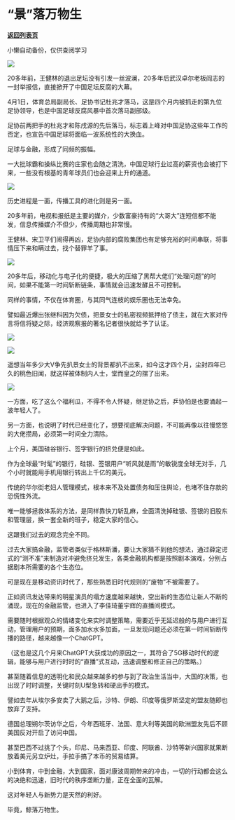 # “景”落万物生

[**返回列表页**](/gzh/政事堂2019)

小懒自动备份，仅供查阅学习

![](https://mmbiz.qpic.cn/mmbiz_jpg/rxhS23yu8cP0aFZw3Z9cZmf04eMLqV5oic2SCibIp0VheQHJ1HJo1LZEykibibD74060ZKEPdJT0xDibNXUpELBO2Pw/640?wx_fmt=jpeg)

20多年前，王健林的退出足坛没有引发一丝波澜，20多年后武汉卓尔老板阎志的一封举报信，直接掀开了中国足坛反腐的大幕。

4月1日，体育总局副局长、足协书记杜兆才落马，这是四个月内被抓走的第九位足协领导，也是中国足球反腐风暴中首次落马副部级。

足协前两把手的杜兆才和陈戌源的先后落马，标志着上峰对中国足协这些年工作的否定，也宣告中国足球将面临一波系统性的大换血。

足球与金融，形成了同频的振幅。

一大批球霸和操纵比赛的庄家也会随之清洗，中国足球行业过高的薪资也会被打下来，一些没有根基的青年球员们也会迎来上升的通道。

![](https://mmbiz.qpic.cn/mmbiz_jpg/rxhS23yu8cP0aFZw3Z9cZmf04eMLqV5oicDhdcb9g4LQp3ozjxtghs5SEHOhX6kUV9UYbJGZPzFibria3ib0aR56Xg/640?wx_fmt=jpeg)

历史进程是一面，传播工具的进化则是另一面。

20多年前，电视和报纸是主要的媒介，少数富豪持有的“大哥大”连短信都不能发，信息传播媒介不但少，传播周期也非常慢。

王健林、宋卫平们闹得再凶，足协内部的腐败集团也有足够充裕的时间串联，将事情压下来和瞒过去，找个替罪羊了事。

![](https://mmbiz.qpic.cn/mmbiz_jpg/rxhS23yu8cP0aFZw3Z9cZmf04eMLqV5ob5YSd449vSnkW90JQCYcpL99wnqRLQibiaabVThkMfbeYsOvkyD9XQoQ/640?wx_fmt=jpeg)

20多年后，移动化与电子化的便捷，极大的压缩了黑帮大佬们“处理问题”的时间，如果不能第一时间斩断链条，事情就会迅速发酵且不可控制。  

同样的事情，不仅在体育圈，与其同气连枝的娱乐圈也无法幸免。

譬如最近爆出张继科因为欠债，把景女士的私密视频抵押给了债主，就在大家对传言将信将疑之际，经济观察报的著名记者很快就给予了认证。

![](https://mmbiz.qpic.cn/mmbiz_png/rxhS23yu8cP0aFZw3Z9cZmf04eMLqV5okNcxn4ppSUmoVvvpWXl7bDOcBPr4syT4hXYydGCz8LD3HlvqMpSAkg/640?wx_fmt=png)

![](https://mmbiz.qpic.cn/mmbiz_png/rxhS23yu8cP0aFZw3Z9cZmf04eMLqV5o379xonrZPWWuxfn48QQMPVzuwW95jFCveDrDWXzaibKSNMkdUaUzpGA/640?wx_fmt=png)

遥想当年多少大V争先扒景女士的背景都扒不出来，如今这才四个月，尘封四年已久的桃色旧闻，就这样被体制内人士，堂而皇之的摆了出来。

![](https://mmbiz.qpic.cn/mmbiz_jpg/rxhS23yu8cP0aFZw3Z9cZmf04eMLqV5oKOej5NnXAkHnObz8KIodvHiciafeQCNyCR80nHKibALyYLqoWpWA4ELaA/640?wx_fmt=jpeg)

一方面，吃了这么个福利瓜，不得不令人怀疑，继足协之后，乒协怕是也要涌起一波年轻人了。

另一方面，也说明了时代已经变化了，想要彻底解决问题，不可能再像以往慢悠悠的大佬攒局，必须第一时间全力清除。

上个月，美国硅谷银行、签字银行的挤兑便是如此。

作为全球最“时髦”的银行，硅银、签银用户“听风就是雨”的敏锐度全球无对手，几个小时就能用手机用银行转出上千亿的美元。

传统的华尔街老妇人管理模式，根本来不及处置债务和压住舆论，也堵不住存款的恐慌性外流。

唯一能够拯救体系的方法，是同样靠快刀斩乱麻，全面清洗掉硅银、签银的旧股东和管理层，换一套全新的班子，稳定大家的信心。

这跟我们过去的观念完全不同。

过去大家搞金融，监管者类似于格林斯潘，要让大家猜不到他的想法，通过薛定谔式的“测不准”来制造对冲避免挤兑发生，各类金融机构都是按照剧本演戏，分别占据剧本所需要的各个生态位。

可是现在是移动资讯时代了，那些熟悉旧时代规则的“废物”不被需要了。

正如资讯发达带来的明星演员的塌方速度越来越快，空出新的生态位让新人不断的涌现，现在的金融监管，也进入了李佳琦董宇辉的直播间模式。

需要随时根据观众的情绪变化来实时调整策略，需要近乎无延迟般的与用户进行互动，管理用户的预期，面多加水水多加面，一旦发现问题还必须在第一时间斩断传播的路径，越来越像一个ChatGPT。

（这也是这几个月来ChatGPT大获成功的原因之一，其符合了5G移动时代的逻辑，能够与用户进行时时的“直播”式互动，迅速调整和修正自己的策略。）

甚至随着信息的透明化和民众越来越多的参与到了政治生活当中，大国的决策，也出现了时时调整，关键时刻U型急转和硬出手的模式。

譬如去年从埃尔多安卖了大鹅之后，沙特、伊朗、印度等俄罗斯坚定的盟友随即也放弃了支持。

德国总理朔尔茨访华之后，今年西班牙、法国、意大利等美国的欧洲盟友先后不顾美国反对开启了访问中国。

甚至巴西不过挑了个头，印尼、马来西亚、印度、阿联酋、沙特等新兴国家就果断放着美元另立炉灶，手拉手搞了本币的贸易结算。

小到体育，中到金融，大到国家，面对康波周期带来的冲击，一切的行动都会这么的决绝和迅速，旧时代的秩序垄断力量，正在全面的瓦解。

这对年轻人与新势力是天然的利好。

毕竟，鲸落万物生。

#

